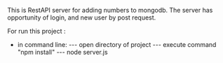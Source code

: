 This is RestAPI server for adding numbers to mongodb. The server has opportunity of login, and new user by post request.

For run this project :
- in command line:
--- open directory of project
--- execute command "npm install"
--- node server.js
